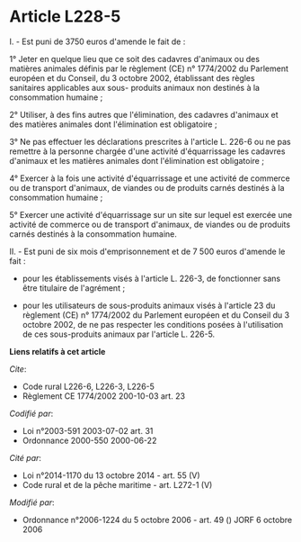 # Article L228-5

I. - Est puni de 3750 euros d'amende le fait de :

1° Jeter en quelque lieu que ce soit des cadavres d'animaux ou des matières animales définis par le règlement (CE) n°
1774/2002 du Parlement européen et du Conseil, du 3 octobre 2002, établissant des règles sanitaires applicables aux sous-
produits animaux non destinés à la consommation humaine ;

2° Utiliser, à des fins autres que l'élimination, des cadavres d'animaux et des matières animales dont l'élimination est
obligatoire ;

3° Ne pas effectuer les déclarations prescrites à l'article L. 226-6 ou ne pas remettre à la personne chargée d'une activité
d'équarrissage les cadavres d'animaux et les matières animales dont l'élimination est obligatoire ;

4° Exercer à la fois une activité d'équarrissage et une activité de commerce ou de transport d'animaux, de viandes ou de
produits carnés destinés à la consommation humaine ;

5° Exercer une activité d'équarrissage sur un site sur lequel est exercée une activité de commerce ou de transport d'animaux,
de viandes ou de produits carnés destinés à la consommation humaine.

II. - Est puni de six mois d'emprisonnement et de 7 500 euros d'amende le fait :

- pour les établissements visés à l'article L. 226-3, de fonctionner sans être titulaire de l'agrément ;

- pour les utilisateurs de sous-produits animaux visés à l'article 23 du règlement (CE) n° 1774/2002 du Parlement européen et
du Conseil du 3 octobre 2002, de ne pas respecter les conditions posées à l'utilisation de ces sous-produits animaux par
l'article L. 226-5.

**Liens relatifs à cet article**

_Cite_:

  - Code rural L226-6, L226-3, L226-5
  - Règlement CE 1774/2002 200-10-03 art. 23

_Codifié par_:

  - Loi n°2003-591 2003-07-02 art. 31
  - Ordonnance 2000-550 2000-06-22

_Cité par_:

  - Loi n°2014-1170 du 13 octobre 2014 - art. 55 (V)
  - Code rural et de la pêche maritime - art. L272-1 (V)

_Modifié par_:

  - Ordonnance n°2006-1224 du 5 octobre 2006 - art. 49 () JORF 6 octobre 2006
